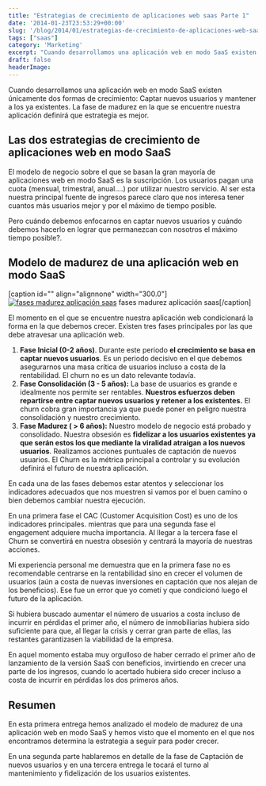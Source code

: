 ```yaml
---
title: "Estrategias de crecimiento de aplicaciones web saas Parte 1"
date: '2014-01-23T23:53:29+00:00'
slug: '/blog/2014/01/estrategias-de-crecimiento-de-aplicaciones-web-saas-parte-1'
tags: ["saas"]
category: 'Marketing'
excerpt: "Cuando desarrollamos una aplicación web en modo SaaS existen únicamente dos formas de crecimiento:Captar nuevos usuarios y mantener a los ya existentes.La fase de madurez en la que se encuentre nuestra aplicación definirá que estrategia es mejor."
draft: false
headerImage: 
---
```

Cuando desarrollamos una aplicación web en modo SaaS existen únicamente dos formas de crecimiento: Captar nuevos usuarios y mantener a los ya existentes. La fase de madurez en la que se encuentre nuestra aplicación definirá que estrategia es mejor.

## Las dos estrategias de crecimiento de aplicaciones web en modo SaaS

El modelo de negocio sobre el que se basan la gran mayoría de aplicaciones web en modo SaaS es la suscripción. Los usuarios pagan una cuota (mensual, trimestral, anual....) por utilizar nuestro servicio. Al ser esta nuestra principal fuente de ingresos parece claro que nos interesa tener cuantos más usuarios mejor y por el máximo de tiempo posible.

Pero cuándo debemos enfocarnos en captar nuevos usuarios y cuándo debemos hacerlo en lograr que permanezcan con nosotros el máximo tiempo posible?.

## Modelo de madurez de una aplicación web en modo SaaS
 [caption id="" align="alignnone" width="300.0"][![fases madurez aplicación saas](http://static1.squarespace.com/static/5303797ae4b0c6ad9e43f072/5303ce80e4b0400995a883d6/5303cf58e4b0400995a88cae/1392758847629/fases-madurez-aplicaci%C3%B3n-saas-300x168.jpg)](http://static.squarespace.com/static/5303797ae4b0c6ad9e43f072/5303ce80e4b0400995a883d6/5303cf57e4b0400995a88caa/1392758615818/fases-madurez-aplicaci%C3%B3n-saas.pdf?format=original) fases madurez aplicación saas[/caption] 

El momento en el que se encuentre nuestra aplicación web condicionará la forma en la que debemos crecer. Existen tres fases principales por las que debe atravesar una aplicación web.

1. **Fase Inicial (0-2 años)**. Durante este periodo **el crecimiento se basa en captar nuevos usuarios**. Es un periodo decisivo en el que debemos asegurarnos una masa crítica de usuarios incluso a costa de la rentabilidad. El churn no es un dato relevante todavía.
2. **Fase Consolidación (3 - 5 años):** La base de usuarios es grande e idealmente nos permite ser rentables. **Nuestros esfuerzos deben repartirse entre captar nuevos usuarios y retener a los existentes.** El churn cobra gran importancia ya que puede poner en peligro nuestra consolidación y nuestro crecimiento.
3. **Fase Madurez ( \> 6 años):** Nuestro modelo de negocio está probado y consolidado. Nuestra obsesión es **fidelizar a los usuarios existentes ya que serán estos los que mediante la viralidad atraigan a los nuevos usuarios**. Realizamos acciones puntuales de captación de nuevos usuarios. El Churn es la métrica principal a controlar y su evolución definirá el futuro de nuestra aplicación.

En cada una de las fases debemos estar atentos y seleccionar los indicadores adecuados que nos muestren si vamos por el buen camino o bien debemos cambiar nuestra ejecución.

En una primera fase el CAC (Customer Acquisition Cost) es uno de los indicadores principales.  mientras que para una segunda fase el engagement adquiere mucha importancia. Al llegar a la tercera fase el Churn se convertirá en nuestra obsesión y centrará la mayoría de nuestras acciones.

Mi experiencia personal me demuestra que en la primera fase no es recomendable centrarse en la rentabilidad sino en crecer el volumen de usuarios (aún a costa de nuevas inversiones en captación que nos alejan de los beneficios). Ese fue un error que yo cometí y que condicionó luego el futuro de la aplicación.

Si hubiera buscado aumentar el número de usuarios a costa incluso de incurrir en pérdidas el primer año, el número de inmobiliarias hubiera sido suficiente para que, al llegar la crisis y cerrar gran parte de ellas, las restantes garantizasen la viabilidad de la empresa.

En aquel momento estaba muy orgulloso de haber cerrado el primer año de lanzamiento de la versión SaaS con beneficios, invirtiendo en crecer una parte de los ingresos, cuando lo acertado hubiera sido crecer incluso a costa de incurrir en pérdidas los dos primeros años.

## Resumen

En esta primera entrega hemos analizado el modelo de madurez de una aplicación web en modo SaaS y hemos visto que el momento en el que nos encontramos determina la estrategia a seguir para poder crecer.

En una segunda parte hablaremos en detalle de la fase de Captación de nuevos usuarios y en una tercera entrega le tocará el turno al mantenimiento y fidelización de los usuarios existentes.

